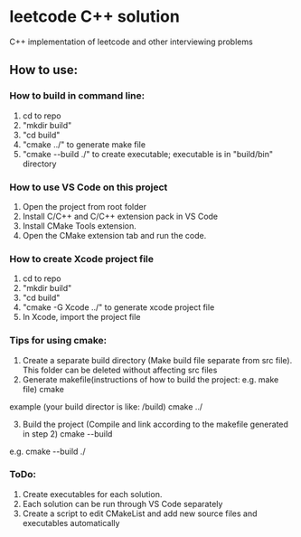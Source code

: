# leetcode C++ solution
C++ implementation of leetcode and other interviewing problems

## How to use:

### How to build in command line:
1. cd to repo
2. "mkdir build"
3. "cd build"
4. "cmake ../" to generate make file
5. "cmake --build ./" to create executable; executable is in "build/bin" directory

### How to use VS Code on this project
1. Open the project from root folder
2. Install C/C++ and C/C++ extension pack in VS Code
3. Install CMake Tools extension.
4. Open the CMake extension tab and run the code.

### How to create Xcode project file
1. cd to repo
2. "mkdir build"
3. "cd build"
4. "cmake -G Xcode ../" to generate xcode project file
5. In Xcode, import the project file

### Tips for using cmake:
1. Create a separate build directory (Make build file separate from src file). This folder can be deleted without affecting src files
2. Generate makefile(instructions of how to build the project: e.g. make file)
cmake <path to top level CMakeLists.txt>

example (your build director is like: <project>/build)
cmake ../

3. Build the project (Compile and link according to the makefile generated in step 2)
cmake --build <path to build folder>

e.g.
cmake --build ./

### ToDo:
1. Create executables for each solution.
2. Each solution can be run through VS Code separately
3. Create a script to edit CMakeList and add new source files and executables automatically